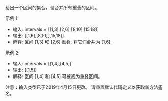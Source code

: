 给出一个区间的集合，请合并所有重叠的区间。

示例 1:

- 输入: intervals = [[1,3],[2,6],[8,10],[15,18]]
- 输出: [[1,6],[8,10],[15,18]]
- 解释: 区间 [1,3] 和 [2,6] 重叠, 将它们合并为 [1,6].

示例 2:

- 输入: intervals = [[1,4],[4,5]]
- 输出: [[1,5]]
- 解释: 区间 [1,4] 和 [4,5] 可被视为重叠区间。

注意：输入类型已于2019年4月15日更改。 请重置默认代码定义以获取新方法签名。